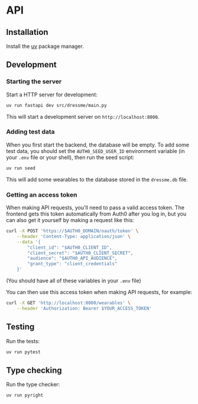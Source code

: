 # API

## Installation

Install the [uv](https://docs.astral.sh/uv/getting-started/installation/) package manager.

## Development

### Starting the server

Start a HTTP server for development:

```bash
uv run fastapi dev src/dressme/main.py
```

This will start a development server on `http://localhost:8000`.

### Adding test data

When you first start the backend, the database will be empty. To add some test data, you should set the `AUTH0_SEED_USER_ID` environment variable (in your `.env` file or your shell), then run the seed script:

```bash
uv run seed
```

This will add some wearables to the database stored in the `dressme.db` file.

### Getting an access token

When making API requests, you'll need to pass a valid access token. The frontend gets this token automatically from Auth0 after you log in, but you can also get it yourself by making a request like this:

```bash
curl -X POST 'https://$AUTH0_DOMAIN/oauth/token' \
    --header 'Content-Type: application/json' \
    --data '{
        "client_id": "$AUTH0_CLIENT_ID",
        "client_secret": "$AUTH0_CLIENT_SECRET",
        "audience": "$AUTH0_API_AUDIENCE",
        "grant_type": "client_credentials"
    }'
```

(You should have all of these variables in your `.env` file)

You can then use this access token when making API requests, for example:

```bash
curl -X GET 'http://localhost:8000/wearables' \
    --header 'Authorization: Bearer $YOUR_ACCESS_TOKEN'
```

## Testing

Run the tests:

```bash
uv run pytest
```

## Type checking

Run the type checker:

```bash
uv run pyright
```
